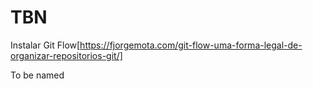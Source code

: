 # TBN

Instalar Git Flow[https://fjorgemota.com/git-flow-uma-forma-legal-de-organizar-repositorios-git/]

To be named
